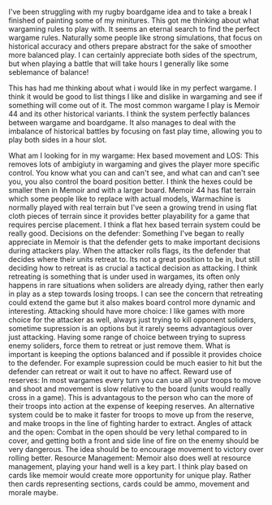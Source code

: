 I've been struggling with my rugby boardgame idea and to take a break I finished of painting some of my minitures. This got me thinking about what wargaming rules to play with. It seems an eternal search to find the perfect wargame rules. Naturally some people like strong simulations, that focus on historical accuracy and others prepare abstract for the sake of smoother more balanced play. I can certainly appreciate both sides of the spectrum, but when playing a battle that will take hours I generally like some seblemance of balance!

This has had me thinking about what i would like in my perfect wargame. I think it would be good to list things I like and dislike in wargaming and see if something will come out of it. The most common wargame I play is Memoir 44 and its other historical variants. I think the system perfectly balances between wargame and boardgame. It also manages to deal with the imbalance of historical battles by focusing on fast play time, allowing you to play both sides in a hour slot.

What am I looking for in my wargame:
Hex based movement and LOS: This removes lots of ambigiuty in wargaming and gives the player more specific control. You know what you can and can't see, and what can and can't see you, you also control the board position better. I think the hexes could be smaller then in Memoir and with a larger board. Memoir 44 has flat terrain which some people like to replace with actual models, Warmachine is normally played with real terrain but I've seen a growing trend in using flat cloth pieces of terrain since it provides better playability for a game that requires percise placement. I think a flat hex based terrain system could be really good.
Decisions on the defender: Something I've began to really appreciate in Memoir is that the defender gets to make important decisions during attackers play. When the attacker rolls flags, its the defender that decides where their units retreat to. Its not a great position to be in, but still deciding how to retreat is as crucial a tactical decision as attacking. I think retreating is something that is under used in wargames, its often only happens in rare situations when soliders are already dying, rather then early in play as a step towards losing troops. I can see the concern that retreating could extend the game but it also makes board control more dynamic and interesting. 
Attacking should have more choice: I like games with more choice for the attacker as well, always just trying to kill opponent soliders, sometime supression is an options but it rarely seems advantagious over just attacking. Having some range of choice between trying to supress enemy soliders, force them to retreat or just remove them. What is important is keeping the options balanced and if possible it provides choice to the defender. For example supression could be much easier to hit but the defender can retreat or wait it out to have no affect.
Reward use of reserves: In most wargames every turn you can use all your troops to move and shoot and movement is slow relative to the board (units would really cross in a game). This is advantagous to the person who can the more of their troops into action at the expense of keeping reserves. An alternative system could be to make it faster for troops to move up from the reserve, and make troops in the line of fighting harder to extract. 
Angles of attack and the open: Combat in the open should be very lethal compared to in cover, and getting both a front and side line of fire on the enemy should be very dangerous. The idea should be to encourage movement to victory over rolling better.
Resource Management: Memoir also does well at resource management, playing your hand well is a key part. I think play based on cards like memoir would create more opportunity for unique play. Rather then cards representing sections, cards could be ammo, movement and morale maybe. 
